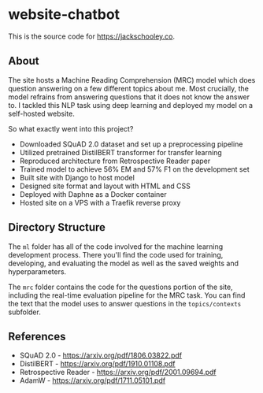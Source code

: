 # website-chatbot

This is the source code for https://jackschooley.co.

## About

The site hosts a Machine Reading Comprehension (MRC) model which does question answering on a few different topics about me. Most
crucially, the model refrains from answering questions that it does not know the answer to. I tackled this NLP task using deep learning
and deployed my model on a self-hosted website.

So what exactly went into this project?

* Downloaded SQuAD 2.0 dataset and set up a preprocessing pipeline
* Utilized pretrained DistilBERT transformer for transfer learning
* Reproduced architecture from Retrospective Reader paper
* Trained model to achieve 56% EM and 57% F1 on the development set
* Built site with Django to host model
* Designed site format and layout with HTML and CSS
* Deployed with Daphne as a Docker container
* Hosted site on a VPS with a Traefik reverse proxy

## Directory Structure

The `ml` folder has all of the code involved for the machine learning development process. There you'll find the code used for
training, developing, and evaluating the model as well as the saved weights and hyperparameters.

The `mrc` folder contains the code for the questions portion of the site, including the real-time evaluation pipeline for the MRC task.
You can find the text that the model uses to answer questions in the `topics/contexts` subfolder.

## References

* SQuAD 2.0 - https://arxiv.org/pdf/1806.03822.pdf
* DistilBERT - https://arxiv.org/pdf/1910.01108.pdf
* Retrospective Reader - https://arxiv.org/pdf/2001.09694.pdf
* AdamW - https://arxiv.org/pdf/1711.05101.pdf